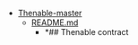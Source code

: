 - <a href = "E:\Node_projects\Node_Way\ArchivTSH_2\ArhivTimur_2\Thenable-master\cat.Thenable-master\dir.Thenable-master.md">Thenable-master</a>
    - <a href = "E:\Node_projects\Node_Way\ArchivTSH_2\ArhivTimur_2\Thenable-master\README.md">README.md</a>
        - *## Thenable contract
